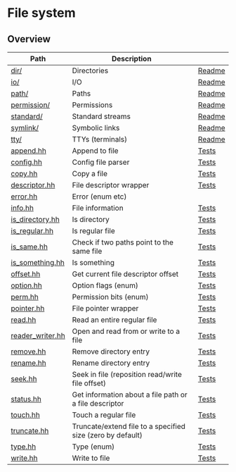 # File system

## Overview

| Path                                  | Description                                                |                                |
| ------------------------------------- | ---------------------------------------------------------- | ------------------------------ |
| [dir/](dir)                           | Directories                                                | [Readme](dir/README.md)        |
| [io/](io)                             | I/O                                                        | [Readme](io/README.md)         |
| [path/](path)                         | Paths                                                      | [Readme](path/README.md)       |
| [permission/](permission)             | Permissions                                                | [Readme](permission/README.md) |
| [standard/](standard)                 | Standard streams                                           | [Readme](standard/README.md)   |
| [symlink/](symlink)                   | Symbolic links                                             | [Readme](symlink/README.md)    |
| [tty/](tty)                           | TTYs (terminals)                                           | [Readme](tty/README.md)        |
| [append.hh](append.hh)                | Append to file                                             | [Tests](append.test.cc)        |
| [config.hh](config.hh)                | Config file parser                                         | [Tests](config.test.cc)        |
| [copy.hh](copy.hh)                    | Copy a file                                                | [Tests](copy.test.cc)          |
| [descriptor.hh](descriptor.hh)        | File descriptor wrapper                                    | [Tests](descriptor.test.cc)    |
| [error.hh](error.hh)                  | Error (enum etc)                                           |                                |
| [info.hh](info.hh)                    | File information                                           | [Tests](info.test.cc)          |
| [is\_directory.hh](is_directory.hh)   | Is directory                                               | [Tests](is_directory.test.cc)  |
| [is\_regular.hh](is_regular.hh)       | Is regular file                                            | [Tests](is_regular.test.cc)    |
| [is\_same.hh](is_same.hh)             | Check if two paths point to the same file                  | [Tests](is_same.test.cc)       |
| [is\_something.hh](is_something.hh)   | Is something                                               | [Tests](is_something.test.cc)  |
| [offset.hh](offset.hh)                | Get current file descriptor offset                         | [Tests](offset.test.cc)        |
| [option.hh](option.hh)                | Option flags (enum)                                        | [Tests](option.test.cc)        |
| [perm.hh](perm.hh)                    | Permission bits (enum)                                     | [Tests](perm.test.cc)          |
| [pointer.hh](pointer.hh)              | File pointer wrapper                                       | [Tests](pointer.test.cc)       |
| [read.hh](read.hh)                    | Read an entire regular file                                | [Tests](read.test.cc)          |
| [reader\_writer.hh](reader_writer.hh) | Open and read from or write to a file                      | [Tests](reader_writer.test.cc) |
| [remove.hh](remove.hh)                | Remove directory entry                                     | [Tests](remove.test.cc)        |
| [rename.hh](rename.hh)                | Rename directory entry                                     | [Tests](rename.test.cc)        |
| [seek.hh](seek.hh)                    | Seek in file (reposition read/write file offset)           | [Tests](seek.test.cc)          |
| [status.hh](status.hh)                | Get information about a file path or a file descriptor     | [Tests](status.test.cc)        |
| [touch.hh](touch.hh)                  | Touch a regular file                                       | [Tests](touch.test.cc)         |
| [truncate.hh](truncate.hh)            | Truncate/extend file to a specified size (zero by default) | [Tests](truncate.test.cc)      |
| [type.hh](type.hh)                    | Type (enum)                                                | [Tests](type.test.cc)          |
| [write.hh](write.hh)                  | Write to file                                              | [Tests](write.test.cc)         |
